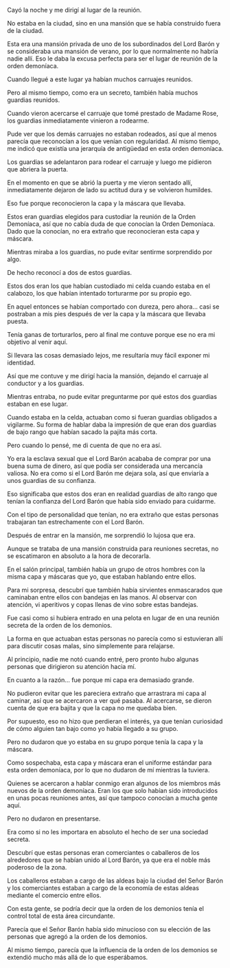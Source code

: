 
Cayó la noche y me dirigí al lugar de la reunión.

No estaba en la ciudad, sino en una mansión que se había construido fuera de la ciudad.

Esta era una mansión privada de uno de los subordinados del Lord Barón y se consideraba una mansión de verano, por lo que normalmente no habría nadie allí. Eso le daba la excusa perfecta para ser el lugar de reunión de la orden demoníaca.

Cuando llegué a este lugar ya habían muchos carruajes reunidos.

Pero al mismo tiempo, como era un secreto, también había muchos guardias reunidos.

Cuando vieron acercarse el carruaje que tomé prestado de Madame Rose, los guardias inmediatamente vinieron a rodearme.

Pude ver que los demás carruajes no estaban rodeados, así que al menos parecía que reconocían a los que venían con regularidad. Al mismo tiempo, me indicó que existía una jerarquía de antigüedad en esta orden demoníaca.

Los guardias se adelantaron para rodear el carruaje y luego me pidieron que abriera la puerta.

En el momento en que se abrió la puerta y me vieron sentado allí, inmediatamente dejaron de lado su actitud dura y se volvieron humildes.

Eso fue porque reconocieron la capa y la máscara que llevaba.

Estos eran guardias elegidos para custodiar la reunión de la Orden Demoníaca, así que no cabía duda de que conocían la Orden Demoníaca. Dado que la conocían, no era extraño que reconocieran esta capa y máscara.

Mientras miraba a los guardias, no pude evitar sentirme sorprendido por algo.

De hecho reconocí a dos de estos guardias.

Estos dos eran los que habían custodiado mi celda cuando estaba en el calabozo, los que habían intentado torturarme por su propio ego.

En aquel entonces se habían comportado con dureza, pero ahora… casi se postraban a mis pies después de ver la capa y la máscara que llevaba puesta.

Tenía ganas de torturarlos, pero al final me contuve porque ese no era mi objetivo al venir aquí.

Si llevara las cosas demasiado lejos, me resultaría muy fácil exponer mi identidad.

Así que me contuve y me dirigí hacia la mansión, dejando el carruaje al conductor y a los guardias.

Mientras entraba, no pude evitar preguntarme por qué estos dos guardias estaban en ese lugar.

Cuando estaba en la celda, actuaban como si fueran guardias obligados a vigilarme. Su forma de hablar daba la impresión de que eran dos guardias de bajo rango que habían sacado la pajita más corta.

Pero cuando lo pensé, me di cuenta de que no era así.

Yo era la esclava sexual que el Lord Barón acababa de comprar por una buena suma de dinero, así que podía ser considerada una mercancía valiosa. No era como si el Lord Barón me dejara sola, así que enviaría a unos guardias de su confianza.

Eso significaba que estos dos eran en realidad guardias de alto rango que tenían la confianza del Lord Barón que había sido enviado para cuidarme.

Con el tipo de personalidad que tenían, no era extraño que estas personas trabajaran tan estrechamente con el Lord Barón.

Después de entrar en la mansión, me sorprendió lo lujosa que era.

Aunque se trataba de una mansión construida para reuniones secretas, no se escatimaron en absoluto a la hora de decorarla.

En el salón principal, también había un grupo de otros hombres con la misma capa y máscaras que yo, que estaban hablando entre ellos.

Para mi sorpresa, descubrí que también había sirvientes enmascarados que caminaban entre ellos con bandejas en las manos. Al observar con atención, vi aperitivos y copas llenas de vino sobre estas bandejas.

Fue casi como si hubiera entrado en una pelota en lugar de en una reunión secreta de la orden de los demonios.

La forma en que actuaban estas personas no parecía como si estuvieran allí para discutir cosas malas, sino simplemente para relajarse.

Al principio, nadie me notó cuando entré, pero pronto hubo algunas personas que dirigieron su atención hacia mí.

En cuanto a la razón… fue porque mi capa era demasiado grande.

No pudieron evitar que les pareciera extraño que arrastrara mi capa al caminar, así que se acercaron a ver qué pasaba. Al acercarse, se dieron cuenta de que era bajita y que la capa no me quedaba bien.

Por supuesto, eso no hizo que perdieran el interés, ya que tenían curiosidad de cómo alguien tan bajo como yo había llegado a su grupo.

Pero no dudaron que yo estaba en su grupo porque tenía la capa y la máscara.

Como sospechaba, esta capa y máscara eran el uniforme estándar para esta orden demoníaca, por lo que no dudaron de mí mientras la tuviera.

Quienes se acercaron a hablar conmigo eran algunos de los miembros más nuevos de la orden demoníaca. Eran los que solo habían sido introducidos en unas pocas reuniones antes, así que tampoco conocían a mucha gente aquí.

Pero no dudaron en presentarse.

Era como si no les importara en absoluto el hecho de ser una sociedad secreta.

Descubrí que estas personas eran comerciantes o caballeros de los alrededores que se habían unido al Lord Barón, ya que era el noble más poderoso de la zona.

Los caballeros estaban a cargo de las aldeas bajo la ciudad del Señor Barón y los comerciantes estaban a cargo de la economía de estas aldeas mediante el comercio entre ellos.

Con esta gente, se podría decir que la orden de los demonios tenía el control total de esta área circundante.

Parecía que el Señor Barón había sido minucioso con su elección de las personas que agregó a la orden de los demonios.

Al mismo tiempo, parecía que la influencia de la orden de los demonios se extendió mucho más allá de lo que esperábamos.